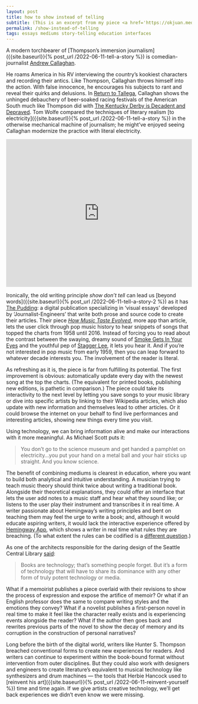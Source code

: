 ```yaml
---
layout: post
title: how to show instead of telling
subtitle: (This is an excerpt from my piece <a href='https://okjuan.medium.com/the-virtual-book-part-1-782ccd4cc360'>The Virtual Book</a>.)
permalink: /show-instead-of-telling
tags: essays mediums story-telling education interfaces
---
```


A modern torchbearer of [Thompson’s immersion journalism]({{site.baseurl}}{% post_url /2022-06-11-tell-a-story %}) is comedian-journalist [Andrew Callaghan](https://www.youtube.com/channel/UC-AQKm7HUNMmxjdS371MSwg).
<!--more-->
He roams America in his RV interviewing the country’s kookiest characters and recording their antics.
Like Thompson, Callaghan throws himself into the action.
With false innocence, he encourages his subjects to rant and reveal their quirks and delusions.
In [Return to Tallega](https://youtu.be/6tuYIXi6nTQ), Callaghan shows the unhinged debauchery of beer-soaked racing festivals of the American South much like Thompson did with [The Kentucky Derby is Decadent and Depraved](https://en.wikipedia.org/wiki/The_Kentucky_Derby_Is_Decadent_and_Depraved).
Tom Wolfe compared the techniques of literary realism [to electricity]({{site.baseurl}}{% post_url /2022-06-11-tell-a-story %}) in the otherwise mechanical machine of journalism; he might’ve enjoyed seeing Callaghan modernize the practice with literal electricity.

<iframe width="100%" height="400" src="https://www.youtube.com/embed/iq71Cb2jEIE?si=19k-GwHRoh0TPF-O" title="YouTube video player" frameborder="0" allow="accelerometer; autoplay; clipboard-write; encrypted-media; gyroscope; picture-in-picture; web-share" allowfullscreen></iframe>

Ironically, the old writing principle _show don’t tell_ can lead us [beyond words]({{site.baseurl}}{% post_url /2022-06-11-tell-a-story-2 %}) as it has [The Pudding](https://pudding.cool/): a digital publication specializing in ‘visual essays’ developed by ‘Journalist-Engineers’ that write both prose and source code to create their articles.
Their piece [_How Music Taste Evolved_](https://pudding.cool/2017/03/music-history/), more app than article, lets the user click through pop music history to hear snippets of songs that topped the charts from 1958 until 2016.
Instead of forcing you to read about the contrast between the swaying, dreamy sound of [Smoke Gets In Your Eyes](https://youtu.be/57tK6aQS_H0) and the youthful pep of [Stagger Lee](https://youtu.be/FCPutYaGFlE), it lets you hear it.
And if you’re not interested in pop music from early 1959, then you can leap forward to whatever decade interests you.
The involvement of the reader is literal.

As refreshing as it is, the piece is far from fulfilling its potential.
The first improvement is obvious: automatically update every day with the newest song at the top the charts.
(The equivalent for printed books, publishing new editions, is pathetic in comparison.) The piece could take its interactivity to the next level by letting you save songs to your music library or dive into specific artists by linking to their Wikipedia articles, which also update with new information and themselves lead to other articles.
Or it could browse the internet on your behalf to find live performances and interesting articles, showing new things every time you visit.

Using technology, we can bring information alive and make our interactions with it more meaningful.
As Michael Scott puts it:

> You don’t go to the science museum and get handed a pamphlet on electricity…you put your hand on a metal ball and your hair sticks up straight.
> And you know science.

The benefit of combining mediums is clearest in education, where you want to build both analytical and intuitive understanding.
A musician trying to teach music theory should think twice about writing a traditional book.
Alongside their theoretical explanations, they could offer an interface that lets the user add notes to a music staff and hear what they sound like; or listens to the user play their instrument and transcribes it in real time.
A writer passionate about Hemingway’s writing principles and bent on teaching them may feel the urge to write a book; and, although it would educate aspiring writers, it would lack the interactive experience offered by [Hemingway App](https://hemingwayapp.com/), which shows a writer in real time what rules they are breaching.
(To what extent the rules can be codified is a [different question](https://www.litcharts.com/blog/analitics/what-makes-hemingway/).)

As one of the architects responsible for the daring design of the Seattle Central Library [said](https://youtu.be/1x0PA0Rnjho):

> Books are technology; that’s something people forget.
> But it’s a form of technology that will have to share its dominance with any other form of truly potent technology or media.

What if a memoirist publishes a piece overlaid with their revisions to show the process of expression and expose the artifice of memoir?
Or what if an English professor does the same to compare writing styles and the emotions they convey?
What if a novelist publishes a first-person novel in real time to make it feel like the character really exists and is experiencing events alongside the reader?
What if the author then goes back and rewrites previous parts of the novel to show the decay of memory and its corruption in the construction of personal narratives?

Long before the birth of the digital world, writers like Hunter S. Thompson breached conventional forms to create new experiences for readers.
And writers can continue to experiment within the book-bound format without intervention from outer disciplines.
But they could also work with designers and engineers to create literature’s equivalent to musical technology like synthesizers and drum machines — the tools that Herbie Hancock used to [reinvent his art]({{site.baseurl}}{% post_url /2022-06-11-reinvent-yourself %}) time and time again.
If we give artists creative technology, we’ll get back experiences we didn’t even know we were missing.